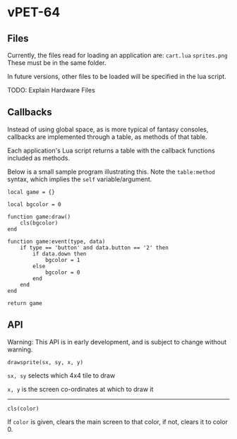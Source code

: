 # vPET-64

## Files
Currently, the files read for loading an application are:
`cart.lua`
`sprites.png`
These must be in the same folder.

In future versions, other files to be loaded will be specified in the lua script.

TODO: Explain Hardware Files

## Callbacks

Instead of using global space, as is more typical of fantasy consoles, callbacks are implemented through a table, as methods of that table.

Each application's Lua script returns a table with the callback functions included as methods.

Below is a small sample program illustrating this. Note the `table:method` syntax, which implies the `self` variable/argument.

	local game = {}

	local bgcolor = 0

	function game:draw()
		cls(bgcolor)
	end

	function game:event(type, data)
		if type == 'button' and data.button == '2' then
			if data.down then
				bgcolor = 1
			else
				bgcolor = 0
			end
		end
	end

	return game

## API

Warning: This API is in early development, and is subject to change without warning.

`drawsprite(sx, sy, x, y)`

`sx, sy` selects which 4x4 tile to draw

`x, y` is the screen co-ordinates at which to draw it

---
`cls(color)`

If `color` is given, clears the main screen to that color, if not, clears it to color 0.

